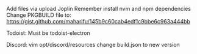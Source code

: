 Add files via upload
Joplin
Remember install nvm and npm dependencies
Change PKGBUILD file to:
https://gist.github.com/maharifu/145b9c60cab4edf1c9bbe6c963a444bb

Todoist:
Must be todoist-electron

Discord:
vim opt/discord/resources 
change build.json to new version
